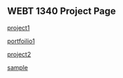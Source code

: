 ## WEBT 1340 Project Page


<a href="project1/index.html" target="_blank">project1</a><br>

<a href="portfolio1/index.html" target="_blank">portfoilio1</a><br>

<a href="project2/index.html" target="_blank">project2</a><br>

<a href="sample/icons2.Ai" target="_blank">sample</a><br>




